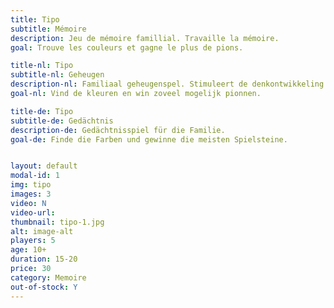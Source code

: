 ```yaml
---
title: Tipo
subtitle: Mémoire
description: Jeu de mémoire famillial. Travaille la mémoire.
goal: Trouve les couleurs et gagne le plus de pions.

title-nl: Tipo
subtitle-nl: Geheugen
description-nl: Familiaal geheugenspel. Stimuleert de denkontwikkeling
goal-nl: Vind de kleuren en win zoveel mogelijk pionnen.

title-de: Tipo
subtitle-de: Gedächtnis
description-de: Gedächtnisspiel für die Familie. 
goal-de: Finde die Farben und gewinne die meisten Spielsteine.


layout: default
modal-id: 1
img: tipo
images: 3
video: N
video-url: 
thumbnail: tipo-1.jpg
alt: image-alt
players: 5
age: 10+
duration: 15-20
price: 30
category: Memoire
out-of-stock: Y
---
```

